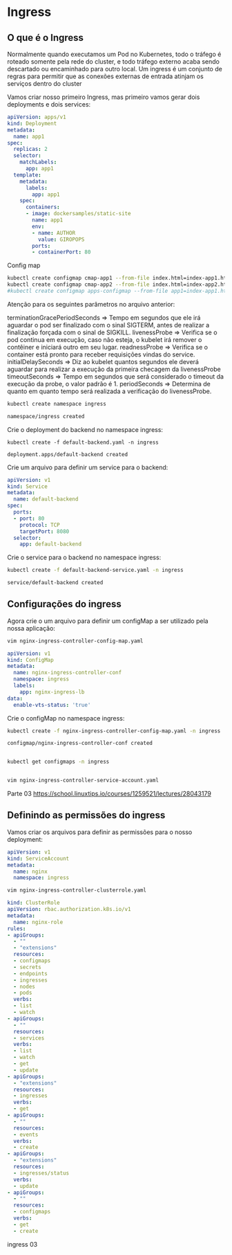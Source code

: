 # Ingress

## O que é o Ingress

Normalmente quando executamos um Pod no Kubernetes, todo o tráfego é roteado somente pela rede do cluster, e todo tráfego externo acaba sendo descartado ou encaminhado para outro local. Um ingress é um conjunto de regras para permitir que as conexões externas de entrada atinjam os serviços dentro do cluster

Vamos criar nosso primeiro Ingress, mas primeiro vamos gerar dois deployments e dois services:
```yaml
apiVersion: apps/v1
kind: Deployment
metadata:
  name: app1
spec:
  replicas: 2
  selector:
    matchLabels:
      app: app1
  template:
    metadata:
      labels:
        app: app1
    spec:
      containers:
      - image: dockersamples/static-site
        name: app1
        env:
        - name: AUTHOR
          value: GIROPOPS
        ports:
        - containerPort: 80

```

Config map
```bash
kubectl create configmap cmap-app1 --from-file index.html=index-app1.html 
kubectl create configmap cmap-app2 --from-file index.html=index-app2.html 
#kubectl create configmap apps-configmap --from-file app1=index-app1.html --from-file app2=index-app2.html
```

Atenção para os seguintes parâmetros no arquivo anterior:

terminationGracePeriodSeconds => Tempo em segundos que ele irá aguardar o pod ser finalizado com o sinal SIGTERM, antes de realizar a finalização forçada com o sinal de SIGKILL.
livenessProbe => Verifica se o pod continua em execução, caso não esteja, o kubelet irá remover o contêiner e iniciará outro em seu lugar.
readnessProbe => Verifica se o container está pronto para receber requisições vindas do service.
initialDelaySeconds => Diz ao kubelet quantos segundos ele deverá aguardar para realizar a execução da primeira checagem da livenessProbe
timeoutSeconds => Tempo em segundos que será considerado o timeout da execução da probe, o valor padrão é 1.
periodSeconds => Determina de quanto em quanto tempo será realizada a verificação do livenessProbe.

```bash
kubectl create namespace ingress

namespace/ingress created

```
Crie o deployment do backend no namespace ingress:
```
kubectl create -f default-backend.yaml -n ingress 

deployment.apps/default-backend created
```

Crie um arquivo para definir um service para o backend:

```yaml
apiVersion: v1
kind: Service
metadata:
  name: default-backend
spec:
  ports:
  - port: 80
    protocol: TCP
    targetPort: 8080
  selector:
    app: default-backend
```


Crie o service para o backend no namespace ingress:
```bash
kubectl create -f default-backend-service.yaml -n ingress 

service/default-backend created
```

## Configurações do ingress

Agora crie o um arquivo para definir um configMap a ser utilizado pela nossa aplicação:
```bash
vim nginx-ingress-controller-config-map.yaml
```

```yaml
apiVersion: v1
kind: ConfigMap
metadata:
  name: nginx-ingress-controller-conf
  namespace: ingress
  labels:
    app: nginx-ingress-lb
data:
  enable-vts-status: 'true'
```
Crie o configMap no namespace ingress:
```bash
kubectl create -f nginx-ingress-controller-config-map.yaml -n ingress

configmap/nginx-ingress-controller-conf created


kubectl get configmaps -n ingress


vim nginx-ingress-controller-service-account.yaml
```

Parte 03
https://school.linuxtips.io/courses/1259521/lectures/28043179

## Definindo as permissões do ingress

Vamos criar os arquivos para definir as permissões para o nosso deployment:
```yaml
apiVersion: v1
kind: ServiceAccount
metadata:
  name: nginx
  namespace: ingress
```

```bash
vim nginx-ingress-controller-clusterrole.yaml
```

```yaml
kind: ClusterRole
apiVersion: rbac.authorization.k8s.io/v1
metadata:
  name: nginx-role
rules:
- apiGroups:
  - ""
  - "extensions"
  resources:
  - configmaps
  - secrets
  - endpoints
  - ingresses
  - nodes
  - pods
  verbs:
  - list
  - watch
- apiGroups:
  - ""
  resources:
  - services
  verbs:
  - list
  - watch
  - get
  - update
- apiGroups:
  - "extensions"
  resources:
  - ingresses
  verbs:
  - get
- apiGroups:
  - ""
  resources:
  - events
  verbs:
  - create
- apiGroups:
  - "extensions"
  resources:
  - ingresses/status
  verbs:
  - update
- apiGroups:
  - ""
  resources:
  - configmaps
  verbs:
  - get
  - create
```

ingress 03